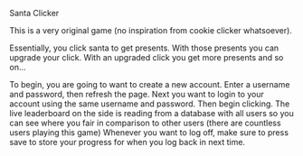 Santa Clicker

This is a very original game (no inspiration from cookie clicker whatsoever).

Essentially, you click santa to get presents. With those presents you can upgrade your click. With an upgraded click you get more presents and so on...

To begin, you are going to want to create a new account. Enter a username and password, then refresh the page.
Next you want to login to your account using the same username and password.
Then begin clicking.
The live leaderboard on the side is reading from a database with all users so you can see where you fair in comparison to other users (there are countless users playing this game)
Whenever you want to log off, make sure to press save to store your progress for when you log back in next time.
